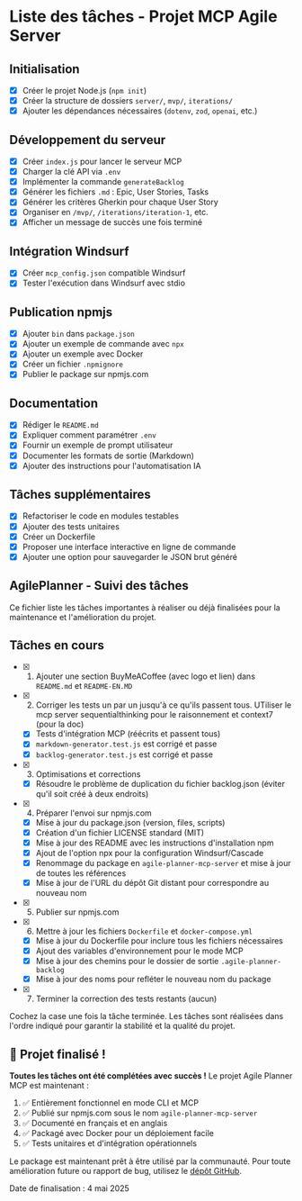 # Liste des tâches - Projet MCP Agile Server

## Initialisation
- [x] Créer le projet Node.js (`npm init`)
- [x] Créer la structure de dossiers `server/`, `mvp/`, `iterations/`
- [x] Ajouter les dépendances nécessaires (`dotenv`, `zod`, `openai`, etc.)

## Développement du serveur
- [x] Créer `index.js` pour lancer le serveur MCP
- [x] Charger la clé API via `.env`
- [x] Implémenter la commande `generateBacklog`
- [x] Générer les fichiers `.md` : Epic, User Stories, Tasks
- [x] Générer les critères Gherkin pour chaque User Story
- [x] Organiser en `/mvp/`, `/iterations/iteration-1`, etc.
- [x] Afficher un message de succès une fois terminé

## Intégration Windsurf
- [x] Créer `mcp_config.json` compatible Windsurf
- [x] Tester l'exécution dans Windsurf avec stdio

## Publication npmjs
- [x] Ajouter `bin` dans `package.json`
- [x] Ajouter un exemple de commande avec `npx`
- [x] Ajouter un exemple avec Docker
- [x] Créer un fichier `.npmignore`
- [x] Publier le package sur npmjs.com

## Documentation
- [x] Rédiger le `README.md`
- [x] Expliquer comment paramétrer `.env`
- [x] Fournir un exemple de prompt utilisateur
- [x] Documenter les formats de sortie (Markdown)
- [x] Ajouter des instructions pour l'automatisation IA

## Tâches supplémentaires
- [x] Refactoriser le code en modules testables
- [x] Ajouter des tests unitaires
- [x] Créer un Dockerfile
- [x] Proposer une interface interactive en ligne de commande
- [x] Ajouter une option pour sauvegarder le JSON brut généré

## AgilePlanner - Suivi des tâches

Ce fichier liste les tâches importantes à réaliser ou déjà finalisées pour la maintenance et l'amélioration du projet.

## Tâches en cours

- [x] 1. Ajouter une section BuyMeACoffee (avec logo et lien) dans `README.md` et `README-EN.MD`
- [x] 2. Corriger les tests un par un jusqu'à ce qu'ils passent tous. UTiliser le mcp server sequentialthinking pour le raisonnement et context7 (pour la doc)
    - [x] Tests d'intégration MCP (réécrits et passent tous)
    - [x] `markdown-generator.test.js` est corrigé et passe
    - [x] `backlog-generator.test.js` est corrigé et passe
- [x] 3. Optimisations et corrections
    - [x] Résoudre le problème de duplication du fichier backlog.json (éviter qu'il soit créé à deux endroits)
- [x] 4. Préparer l'envoi sur npmjs.com
    - [x] Mise à jour du package.json (version, files, scripts)
    - [x] Création d'un fichier LICENSE standard (MIT)
    - [x] Mise à jour des README avec les instructions d'installation npm
    - [x] Ajout de l'option npx pour la configuration Windsurf/Cascade
    - [x] Renommage du package en `agile-planner-mcp-server` et mise à jour de toutes les références
    - [x] Mise à jour de l'URL du dépôt Git distant pour correspondre au nouveau nom
- [x] 5. Publier sur npmjs.com
- [x] 6. Mettre à jour les fichiers `Dockerfile` et `docker-compose.yml`
    - [x] Mise à jour du Dockerfile pour inclure tous les fichiers nécessaires
    - [x] Ajout des variables d'environnement pour le mode MCP
    - [x] Mise à jour des chemins pour le dossier de sortie `.agile-planner-backlog`
    - [x] Mise à jour des noms pour refléter le nouveau nom du package
- [x] 7. Terminer la correction des tests restants (aucun)

Cochez la case une fois la tâche terminée. Les tâches sont réalisées dans l'ordre indiqué pour garantir la stabilité et la qualité du projet.

## 🎉 Projet finalisé !

**Toutes les tâches ont été complétées avec succès !** Le projet Agile Planner MCP est maintenant :

1. ✅ Entièrement fonctionnel en mode CLI et MCP
2. ✅ Publié sur npmjs.com sous le nom `agile-planner-mcp-server`
3. ✅ Documenté en français et en anglais
4. ✅ Packagé avec Docker pour un déploiement facile
5. ✅ Tests unitaires et d'intégration opérationnels

Le package est maintenant prêt à être utilisé par la communauté. Pour toute amélioration future ou rapport de bug, utilisez le [dépôt GitHub](https://github.com/cyberlife-coder/agile-planner-mcp-server/issues).

Date de finalisation : 4 mai 2025
